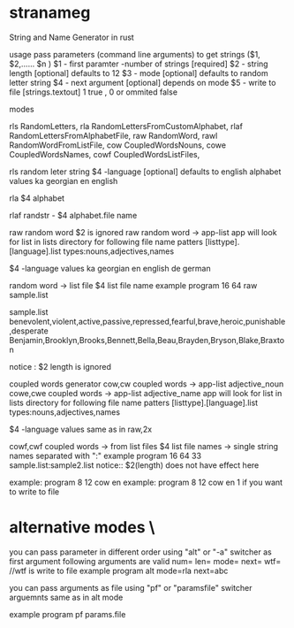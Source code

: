 # stranameg
String and Name Generator in rust 

usage
pass parameters (command line arguments) to get strings ($1, $2,...... $n ) 
$1 - first paramter -number of strings [required] 
$2 - string length [optional] defaults to 12 
$3 - mode [optional] defaults to random letter string 
$4 - next argument [optional] depends on mode 
$5 - write to file [strings.textout]  1 true , 0 or ommited false

modes

rls  RandomLetters,
rla  RandomLettersFromCustomAlphabet,
rlaf  RandomLettersFromAlphabetFile,
raw  RandomWord,
rawl  RandomWordFromListFile,
cow  CoupledWordsNouns,
cowe  CoupledWordsNames,
cowf  CoupledWordsListFiles,


rls random leter string 
$4 -language [optional] defaults to english alphabet 
values 
ka georgian 
en english 

rla $4 alphabet 

rlaf randstr - $4 alphabet.file name 

raw random word
$2 is ignored
raw random word  -> app-list 
app will look for list in lists directory for following file name patters 
[listtype].[language].list 
types:nouns,adjectives,names 

$4 -language 
values 
ka georgian 
en english 
de german 

random word  -> list file 
$4 list file name 
example program 16 64 raw sample.list 

sample.list 
benevolent,violent,active,passive,repressed,fearful,brave,heroic,punishable,desperate 
Benjamin,Brooklyn,Brooks,Bennett,Bella,Beau,Brayden,Bryson,Blake,Braxton 

notice : $2 length is ignored

coupled words generator 
cow,cw coupled words -> app-list adjective_noun 
cowe,cwe coupled words -> app-list adjective_name 
app will look for list in lists directory for following file name patters 
[listtype].[language].list 
types:nouns,adjectives,names 

$4 -language values same as in raw,2x

cowf,cwf coupled words -> from list files 
$4 list file names  -> single string names separated with ":" 
example program 16 64 33 sample.list:sample2.list 
notice:: $2(length) does not have effect here 

example: program 8 12 cow en 
example: program 8 12 cow en 1 if you want to write to file 


# alternative modes \
you can pass parameter in different order using "alt" or "-a" switcher as first argument 
following arguments are valid 
num= 
len= 
mode=
next=
wtf= 
//wtf is write to file 
example 
program alt mode=rla next=abc 

you can pass arguments as file using "pf" or "paramsfile" switcher 
arguemnts same as in alt mode 

example 
program pf params.file 